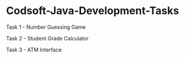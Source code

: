 # Codsoft-Java-Development-Tasks
Task 1 - Number Guessing Game 

Task 2 - Student Grade Calculator 

Task 3 - ATM Interface 